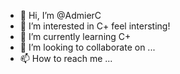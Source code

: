 - 👋 Hi, I’m @AdmierC
- 👀 I’m interested in C+ feel intersting!
- 🌱 I’m currently learning C+
- 💞️ I’m looking to collaborate on ...
- 📫 How to reach me ...

<!---
AdmierC/AdmierC is a ✨ special ✨ repository because its `README.md` (this file) appears on your GitHub profile.
You can click the Preview link to take a look at your changes.
--->
